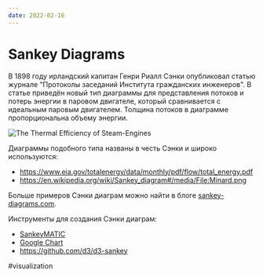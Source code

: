 ```yaml
---
date: 2022-02-16
---
```


# Sankey Diagrams

В 1898 году ирландский капитан Генри Риалл Сэнки опубликовал статью журнале "Протоколы заседаний Института гражданских инженеров".
В статье приведён новый тип диаграммы для представления потоков
и потерь энергии в паровом двигателе, который сравнивается с идеальным паровым двигателем.
Толщина потоков в диаграмме пропорциональна объему энергии.

![The Thermal Efficiency of Steam-Engines](https://upload.wikimedia.org/wikipedia/commons/1/10/JIE_Sankey_V5_Fig1.png)

Диаграммы подобного типа названы в честь Сэнки и широко используются:

* https://www.eia.gov/totalenergy/data/monthly/pdf/flow/total_energy.pdf
* https://en.wikipedia.org/wiki/Sankey_diagram#/media/File:Minard.png

Больше примеров Сэнки диаграм можно найти в блоге [sankey-diagrams.com](https://www.sankey-diagrams.com).

Инструменты для создания Сэнки диаграм:

* [SankeyMATIC](https://sankeymatic.com/build/)
* [Google Chart](https://developers.google.com/chart/interactive/docs/gallery/sankey)
* https://github.com/d3/d3-sankey

#visualization
